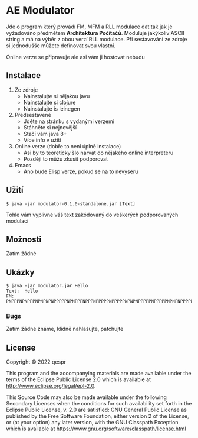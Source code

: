 # AE Modulator

Jde o program který provádí FM, MFM a RLL modulace dat tak jak je vyžadováno předmětem __Architektura Počítačů__. Moduluje
jakýkoliv ASCII string a má na výběr z obou verzí RLL modulace. Při sestavování ze zdroje si jednodušše můžete definovat svou
vlastní.

Online verze se připravuje ale asi vám ji hostovat nebudu

## Instalace

1. Ze zdroje
   - Nainstalujte si nějakou javu
   - Nainstalujte si clojure
   - Nainstalujte is leinegen
2. Předsestavené
   - Jděte na stránku s vydanými verzemi
   - Stáhněte si nejnovější
   - Stačí vám java 8+
   - Více info v užití
3. Online verze (dobře to není úplně instalace)
   - Asi by to teoreticky šlo narvat do nějakého online interpreteru
   - Později to můžu zkusit podporovat
4. Emacs
   - Ano bude Elisp verze, pokud se na to nevyseru

## Užití

``$ java -jar modulator-0.1.0-standalone.jar [Text]``

Tohle vám vyplivne váš text zakódovaný do veškerých podporovaných modulací

## Možnosti

Zatím žádné

## Ukázky

```
$ java -jar modulator.jar Hello
Text:  Hello
FM:  PNPPPNPNPPPNPNPNPNPPPPPNPNPPPNPPPNPPPPPNPPPPPNPNPNPPPPPNPPPPPNPNPNPPPPPNPPPPPPPP
```

### Bugs

Zatím žádné známe, klidně nahlašujte, patchujte

## License

Copyright © 2022 qespr

This program and the accompanying materials are made available under the
terms of the Eclipse Public License 2.0 which is available at
http://www.eclipse.org/legal/epl-2.0.

This Source Code may also be made available under the following Secondary
Licenses when the conditions for such availability set forth in the Eclipse
Public License, v. 2.0 are satisfied: GNU General Public License as published by
the Free Software Foundation, either version 2 of the License, or (at your
option) any later version, with the GNU Classpath Exception which is available
at https://www.gnu.org/software/classpath/license.html
